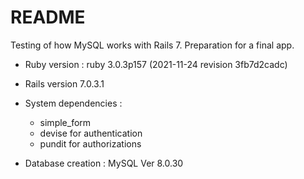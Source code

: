 # README

Testing of how MySQL works with Rails 7. Preparation for a final app.

* Ruby version : ruby 3.0.3p157 (2021-11-24 revision 3fb7d2cadc)
* Rails version 7.0.3.1

* System dependencies :
    * simple_form
    * devise for authentication
    * pundit for authorizations
* Database creation : MySQL Ver 8.0.30
